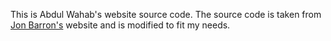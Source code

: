 This is Abdul Wahab's website source code. The source code is taken from <a href="https://github.com/jonbarron/website">Jon Barron's</a> website and is modified to fit my needs.
